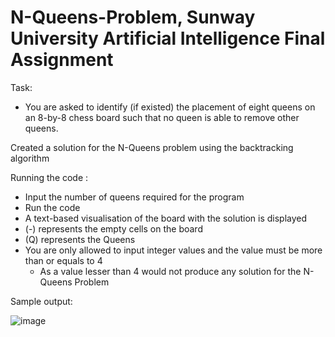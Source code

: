 # N-Queens-Problem, Sunway University Artificial Intelligence Final Assignment

Task: 
- You are asked to identify (if existed) the placement of eight queens on an 8-by-8 chess board such that no queen is able to remove
other queens.


Created a solution for the N-Queens problem using the backtracking algorithm

Running the code : 
- Input the number of queens required for the program 
- Run the code
- A text-based visualisation of the board with the solution is displayed
- (-) represents the empty cells on the board
- (Q) represents the Queens
- You are only allowed to input integer values and the value must be more than or equals to 4
  - As a value lesser than 4 would not produce any solution for the N-Queens Problem 

Sample output: 


![image](https://user-images.githubusercontent.com/111338450/184816610-06adb82b-f0d4-4b5b-8f14-f6f4c595a6fc.png)

